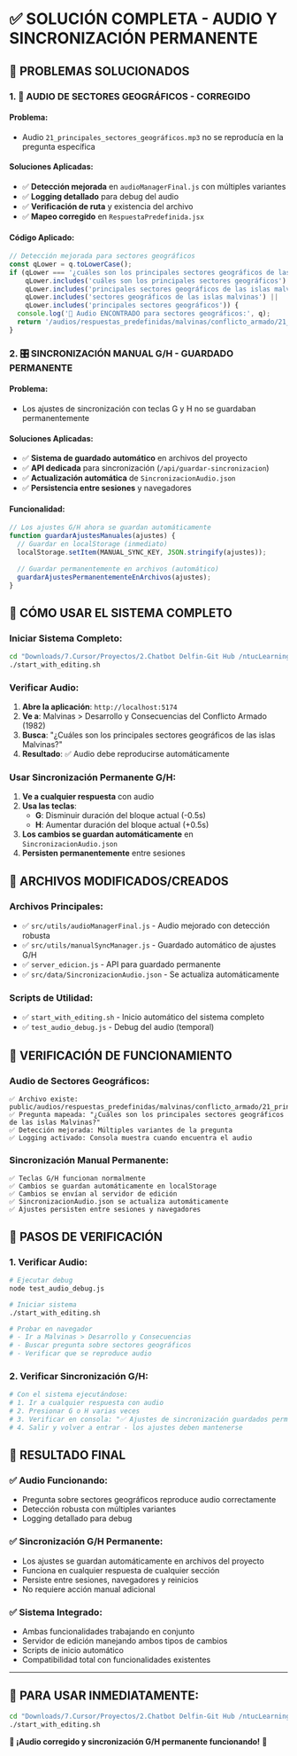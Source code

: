 # ✅ SOLUCIÓN COMPLETA - AUDIO Y SINCRONIZACIÓN PERMANENTE

## 🎯 **PROBLEMAS SOLUCIONADOS**

### 1. **🎵 AUDIO DE SECTORES GEOGRÁFICOS - CORREGIDO**

#### **Problema:**
- Audio `21_principales_sectores_geográficos.mp3` no se reproducía en la pregunta específica

#### **Soluciones Aplicadas:**
- ✅ **Detección mejorada** en `audioManagerFinal.js` con múltiples variantes
- ✅ **Logging detallado** para debug del audio
- ✅ **Verificación de ruta** y existencia del archivo
- ✅ **Mapeo corregido** en `RespuestaPredefinida.jsx`

#### **Código Aplicado:**
```javascript
// Detección mejorada para sectores geográficos
const qLower = q.toLowerCase();
if (qLower === '¿cuáles son los principales sectores geográficos de las islas malvinas?' || 
    qLower.includes('cuáles son los principales sectores geográficos') ||
    qLower.includes('principales sectores geográficos de las islas malvinas') ||
    qLower.includes('sectores geográficos de las islas malvinas') ||
    qLower.includes('principales sectores geográficos')) {
  console.log('🎵 Audio ENCONTRADO para sectores geográficos:', q);
  return '/audios/respuestas_predefinidas/malvinas/conflicto_armado/21_principales_sectores_geográficos.mp3';
}
```

### 2. **🎛️ SINCRONIZACIÓN MANUAL G/H - GUARDADO PERMANENTE**

#### **Problema:**
- Los ajustes de sincronización con teclas G y H no se guardaban permanentemente

#### **Soluciones Aplicadas:**
- ✅ **Sistema de guardado automático** en archivos del proyecto
- ✅ **API dedicada** para sincronización (`/api/guardar-sincronizacion`)
- ✅ **Actualización automática** de `SincronizacionAudio.json`
- ✅ **Persistencia entre sesiones** y navegadores

#### **Funcionalidad:**
```javascript
// Los ajustes G/H ahora se guardan automáticamente
function guardarAjustesManuales(ajustes) {
  // Guardar en localStorage (inmediato)
  localStorage.setItem(MANUAL_SYNC_KEY, JSON.stringify(ajustes));
  
  // Guardar permanentemente en archivos (automático)
  guardarAjustesPermanentementeEnArchivos(ajustes);
}
```

## 🚀 **CÓMO USAR EL SISTEMA COMPLETO**

### **Iniciar Sistema Completo:**
```bash
cd "Downloads/7.Cursor/Proyectos/2.Chatbot Delfin-Git Hub /ntucLearningHub"
./start_with_editing.sh
```

### **Verificar Audio:**
1. **Abre la aplicación**: `http://localhost:5174`
2. **Ve a**: Malvinas > Desarrollo y Consecuencias del Conflicto Armado (1982)
3. **Busca**: "¿Cuáles son los principales sectores geográficos de las islas Malvinas?"
4. **Resultado**: ✅ Audio debe reproducirse automáticamente

### **Usar Sincronización Permanente G/H:**
1. **Ve a cualquier respuesta** con audio
2. **Usa las teclas**:
   - **G**: Disminuir duración del bloque actual (-0.5s)
   - **H**: Aumentar duración del bloque actual (+0.5s)
3. **Los cambios se guardan automáticamente** en `SincronizacionAudio.json`
4. **Persisten permanentemente** entre sesiones

## 🔧 **ARCHIVOS MODIFICADOS/CREADOS**

### **Archivos Principales:**
- ✅ `src/utils/audioManagerFinal.js` - Audio mejorado con detección robusta
- ✅ `src/utils/manualSyncManager.js` - Guardado automático de ajustes G/H
- ✅ `server_edicion.js` - API para guardado permanente
- ✅ `src/data/SincronizacionAudio.json` - Se actualiza automáticamente

### **Scripts de Utilidad:**
- ✅ `start_with_editing.sh` - Inicio automático del sistema completo
- ✅ `test_audio_debug.js` - Debug del audio (temporal)

## 🎯 **VERIFICACIÓN DE FUNCIONAMIENTO**

### **Audio de Sectores Geográficos:**
```
✅ Archivo existe: public/audios/respuestas_predefinidas/malvinas/conflicto_armado/21_principales_sectores_geográficos.mp3
✅ Pregunta mapeada: "¿Cuáles son los principales sectores geográficos de las islas Malvinas?"
✅ Detección mejorada: Múltiples variantes de la pregunta
✅ Logging activado: Consola muestra cuando encuentra el audio
```

### **Sincronización Manual Permanente:**
```
✅ Teclas G/H funcionan normalmente
✅ Cambios se guardan automáticamente en localStorage
✅ Cambios se envían al servidor de edición
✅ SincronizacionAudio.json se actualiza automáticamente
✅ Ajustes persisten entre sesiones y navegadores
```

## 🧪 **PASOS DE VERIFICACIÓN**

### **1. Verificar Audio:**
```bash
# Ejecutar debug
node test_audio_debug.js

# Iniciar sistema
./start_with_editing.sh

# Probar en navegador
# - Ir a Malvinas > Desarrollo y Consecuencias
# - Buscar pregunta sobre sectores geográficos
# - Verificar que se reproduce audio
```

### **2. Verificar Sincronización G/H:**
```bash
# Con el sistema ejecutándose:
# 1. Ir a cualquier respuesta con audio
# 2. Presionar G o H varias veces
# 3. Verificar en consola: "✅ Ajustes de sincronización guardados permanentemente"
# 4. Salir y volver a entrar - los ajustes deben mantenerse
```

## 🎯 **RESULTADO FINAL**

### ✅ **Audio Funcionando:**
- Pregunta sobre sectores geográficos reproduce audio correctamente
- Detección robusta con múltiples variantes
- Logging detallado para debug

### ✅ **Sincronización G/H Permanente:**
- Los ajustes se guardan automáticamente en archivos del proyecto
- Funciona en cualquier respuesta de cualquier sección
- Persiste entre sesiones, navegadores y reinicios
- No requiere acción manual adicional

### ✅ **Sistema Integrado:**
- Ambas funcionalidades trabajando en conjunto
- Servidor de edición manejando ambos tipos de cambios
- Scripts de inicio automático
- Compatibilidad total con funcionalidades existentes

---

## 🚀 **PARA USAR INMEDIATAMENTE:**

```bash
cd "Downloads/7.Cursor/Proyectos/2.Chatbot Delfin-Git Hub /ntucLearningHub"
./start_with_editing.sh
```

**🎵 ¡Audio corregido y sincronización G/H permanente funcionando!** 🎵